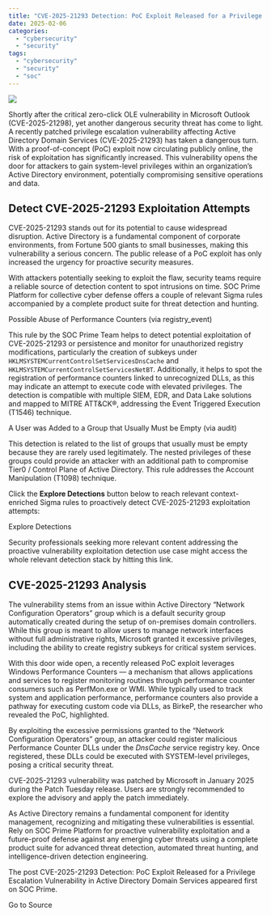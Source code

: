 ```yaml
---
title: "CVE-2025-21293 Detection: PoC Exploit Released for a Privilege Escalation Vulnerability in Active Directory Domain Services"
date: 2025-02-06
categories: 
  - "cybersecurity"
  - "security"
tags: 
  - "cybersecurity"
  - "security"
  - "soc"
---
```


![](https://socprime.com/wp-content/uploads/CVE-2025-21293-3-400x234.jpg)

Shortly after the critical zero-click OLE vulnerability in Microsoft Outlook (CVE-2025-21298), yet another dangerous security threat has come to light. A recently patched privilege escalation vulnerability affecting Active Directory Domain Services (CVE-2025-21293) has taken a dangerous turn. With a proof-of-concept (PoC) exploit now circulating publicly online, the risk of exploitation has significantly increased. This vulnerability opens the door for attackers to gain system-level privileges within an organization’s Active Directory environment, potentially compromising sensitive operations and data.

## Detect CVE-2025-21293 Exploitation Attempts

CVE-2025-21293 stands out for its potential to cause widespread disruption. Active Directory is a fundamental component of corporate environments, from Fortune 500 giants to small businesses, making this vulnerability a serious concern. The public release of a PoC exploit has only increased the urgency for proactive security measures.

With attackers potentially seeking to exploit the flaw, security teams require a reliable source of detection content to spot intrusions on time. SOC Prime Platform for collective cyber defense offers a couple of relevant Sigma rules accompanied by a complete product suite for threat detection and hunting.

Possible Abuse of Performance Counters (via registry\_event)

This rule by the SOC Prime Team helps to detect potential exploitation of CVE-2025-21293 or persistence and monitor for unauthorized registry modifications, particularly the creation of subkeys under `HKLMSYSTEMCurrentControlSetServicesDnsCache` and `HKLMSYSTEMCurrentControlSetServicesNetBT`. Additionally, it helps to spot the registration of performance counters linked to unrecognized DLLs, as this may indicate an attempt to execute code with elevated privileges. The detection is compatible with multiple SIEM, EDR, and Data Lake solutions and mapped to MITRE ATT&CK®, addressing the Event Triggered Execution (T1546) technique.

A User was Added to a Group that Usually Must be Empty (via audit)

This detection is related to the list of groups that usually must be empty because they are rarely used legitimately. The nested privileges of these groups could provide an attacker with an additional path to compromise Tier0 / Control Plane of Active Directory. This rule addresses the Account Manipulation (T1098) technique.

Click the **Explore Detections** button below to reach relevant context-enriched Sigma rules to proactively detect CVE-2025-21293 exploitation attempts:

Explore Detections

Security professionals seeking more relevant content addressing the proactive vulnerability exploitation detection use case might access the whole relevant detection stack by hitting this link.

## CVE-2025-21293 Analysis

The vulnerability stems from an issue within Active Directory “Network Configuration Operators” group which is a default security group automatically created during the setup of on-premises domain controllers. While this group is meant to allow users to manage network interfaces without full administrative rights, Microsoft granted it excessive privileges, including the ability to create registry subkeys for critical system services.

With this door wide open, a recently released PoC exploit leverages Windows Performance Counters — a mechanism that allows applications and services to register monitoring routines through performance counter consumers such as PerfMon.exe or WMI. While typically used to track system and application performance, performance counters also provide a pathway for executing custom code via DLLs, as BirkeP, the researcher who revealed the PoC, highlighted.

By exploiting the excessive permissions granted to the “Network Configuration Operators” group, an attacker could register malicious Performance Counter DLLs under the _DnsCache_ service registry key. Once registered, these DLLs could be executed with SYSTEM-level privileges, posing a critical security threat.

CVE-2025-21293 vulnerability was patched by Microsoft in January 2025 during the Patch Tuesday release. Users are strongly recommended to explore the advisory and apply the patch immediately.

As Active Directory remains a fundamental component for identity management, recognizing and mitigating these vulnerabilities is essential. Rely on SOC Prime Platform for proactive vulnerability exploitation and a future-proof defense against any emerging cyber threats using a complete product suite for advanced threat detection, automated threat hunting, and intelligence-driven detection engineering.

  
  

The post CVE-2025-21293 Detection: PoC Exploit Released for a Privilege Escalation Vulnerability in Active Directory Domain Services appeared first on SOC Prime.

Go to Source

